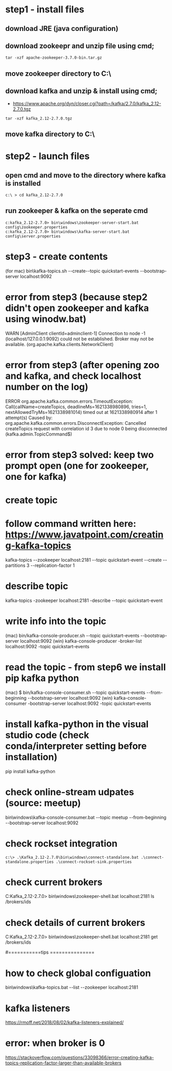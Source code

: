 # step1 - install files
## download JRE (java configuration)

## download zookeepr and unzip file using cmd; 
```
tar -xzf apache-zookeeper-3.7.0-bin.tar.gz
```
## move zookeeper directory to C:\

## download kafka and unzip & install using cmd;
- https://www.apache.org/dyn/closer.cgi?path=/kafka/2.7.0/kafka_2.12-2.7.0.tgz
```
tar -xzf kafka_2.12-2.7.0.tgz
```
##  move kafka directory to C:\

# step2 - launch files
## open cmd and move to the directory where kafka is installed
```
c:\ > cd kafka_2.12-2.7.0
```

## run zookeeper & kafka on the seperate cmd
```
c:kafka_2.12-2.7.0> bin\windows\zookeeper-server-start.bat config\zookeeper.properties
c:kafka_2.12-2.7.0> bin\windows\kafka-server-start.bat config\server.properties
```

# step3 - create contents
(for mac) bin\kafka-topics.sh --create--topic quickstart-events --bootstrap-server localhost:9092

# error from step3 (because step2 didn't open zookeeper and kafka using winodw.bat)
WARN [AdminClient clientId=adminclient-1] Connection to node -1 (localhost/127.0.0.1:9092) could not be established. Broker may not be available. (org.apache.kafka.clients.NetworkClient)

# error from step3 (after opening zoo and kafka, and check localhost number on the log)
ERROR org.apache.kafka.common.errors.TimeoutException: Call(callName=createTopics, deadlineMs=1621338980896, tries=1, nextAllowedTryMs=1621338981014) timed out at 1621338980914 after 1 attempt(s)
Caused by: org.apache.kafka.common.errors.DisconnectException: Cancelled createTopics request with correlation id 3 due to node 0 being disconnected (kafka.admin.TopicCommand$)

# error from step3 solved: keep two prompt open (one for zookeeper, one for kafka)

# create topic
# follow command written here: https://www.javatpoint.com/creating-kafka-topics
kafka-topics --zookeeper localhost:2181 --topic quickstart-event --create --partitions 3 --replication-factor 1

# describe topic
kafka-topics -zookeeper localhost:2181 -describe --topic quickstart-event

# write info into the topic
(mac) bin/kafka-console-producer.sh --topic quickstart-events --bootstrap-server localhost:9092
(win) kafka-console-producer -broker-list localhost:9092 -topic quickstart-events

# read the topic - from step6 we install pip kafka python
(mac) $ bin/kafka-console-consumer.sh --topic quickstart-events --from-beginning --bootstrap-server localhost:9092
(win) kafka-console-consumer -bootstrap-server localhost:9092 -topic quickstart-events

# install kafka-python in the visual studio code (check conda/interpreter setting before installation)
pip install kafka-python


# check online-stream udpates (source: meetup)
bin\windows\kafka-console-consumer.bat --topic meetup --from-beginning --bootstrap-server localhost:9092

# check rockset integration
```
c:\> .\Kafka_2.12-2.7.0\bin\windows\connect-standalone.bat .\connect-standalone.properties .\connect-rockset-sink.properties
```

# check current brokers 
C:Kafka_2.12-2.7.0> bin\windows\zookeeper-shell.bat localhost:2181 ls /brokers/ids 
# check details of current brokers
C:Kafka_2.12-2.7.0> bin\windows\zookeeper-shell.bat localhost:2181 get /brokers/ids 


#===========tips ===============
# how to check global configuation
bin\windows\kafka-topics.bat --list --zookeeper localhost:2181

# kafka listeners
https://rmoff.net/2018/08/02/kafka-listeners-explained/

# error: when broker is 0 
https://stackoverflow.com/questions/33098366/error-creating-kafka-topics-replication-factor-larger-than-available-brokers
